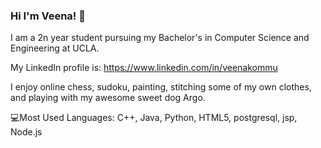 ### Hi I'm Veena! 👋

I am a 2n year student pursuing my Bachelor's in Computer Science and Engineering at UCLA.  


My LinkedIn profile is: https://www.linkedin.com/in/veenakommu

I enjoy online chess, sudoku, painting, stitching some of my own clothes, and playing with my awesome sweet dog Argo. 

💻Most Used Languages: C++, Java, Python, HTML5, postgresql, jsp, Node.js

<!--
**vkommu1/vkommu1** is a ✨ _special_ ✨ repository because its `README.md` (this file) appears on your GitHub profile.

Here are some ideas to get you started:

- 🔭 I’m currently working on ...
- 🌱 I’m currently learning ...
- 👯 I’m looking to collaborate on ...
- 🤔 I’m looking for help with ...
- 💬 Ask me about ...
- 📫 How to reach me: ...
- 😄 Pronouns: ...
- ⚡ Fun fact: ...
-->


